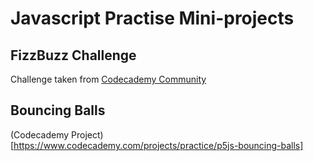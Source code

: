 # Javascript Practise Mini-projects

## FizzBuzz Challenge 
Challenge taken from [Codecademy Community](https://discuss.codecademy.com/t/challenge-the-classic-fizzbuzz-challenge/82165?utm_source=ccblog&utm_medium=ccblog&utm_campaign=ccblog&utm_content=cw_20_code_challenges_blog&_gl=1*l64yqs*_ga*NjgxMDc3NzY4MC4xNjYwMjA0MDc3*_ga_3LRZM6TM9L*MTY2MDU1MDY5OC40LjEuMTY2MDU1MzY1NC42MA..)

## Bouncing Balls
(Codecademy Project)[https://www.codecademy.com/projects/practice/p5js-bouncing-balls]
